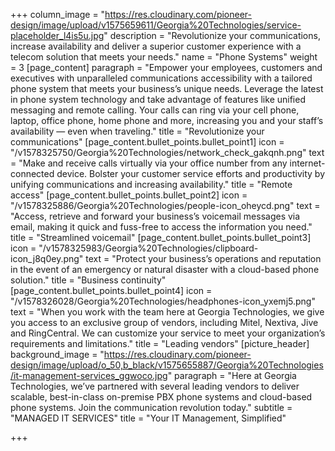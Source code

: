 +++
column_image = "https://res.cloudinary.com/pioneer-design/image/upload/v1575659611/Georgia%20Technologies/service-placeholder_l4is5u.jpg"
description = "Revolutionize your communications, increase availability and deliver a superior customer experience with a telecom solution that meets your needs."
name = "Phone Systems"
weight = 3
[page_content]
paragraph = "Empower your employees, customers and executives with unparalleled communications accessibility with a tailored phone system that meets your business’s unique needs. Leverage the latest in phone system technology and take advantage of features like unified messaging and remote calling. Your calls can ring via your cell phone, laptop, office phone, home phone and more, increasing you and your staff’s availability — even when traveling."
title = "Revolutionize your communications"
[page_content.bullet_points.bullet_point1]
icon = "/v1578325750/Georgia%20Technologies/network_check_gakqnh.png"
text = "Make and receive calls virtually via your office number from any internet-connected device. Bolster your customer service efforts and productivity by unifying communications and increasing availability."
title = "Remote access"
[page_content.bullet_points.bullet_point2]
icon = "/v1578325886/Georgia%20Technologies/people-icon_oheycd.png"
text = "Access, retrieve and forward your business’s voicemail messages via email, making it quick and fuss-free to access the information you need."
title = "Streamlined voicemail"
[page_content.bullet_points.bullet_point3]
icon = "/v1578325983/Georgia%20Technologies/clipboard-icon_j8q0ey.png"
text = "Protect your business’s operations and reputation in the event of an emergency or natural disaster with a cloud-based phone solution."
title = "Business continuity"
[page_content.bullet_points.bullet_point4]
icon = "/v1578326028/Georgia%20Technologies/headphones-icon_yxemj5.png"
text = "When you work with the team here at Georgia Technologies, we give you access to an exclusive group of vendors, including Mitel, Nextiva, Jive and RingCentral. We can customize your service to meet your organization’s requirements and limitations."
title = "Leading vendors"
[picture_header]
background_image = "https://res.cloudinary.com/pioneer-design/image/upload/o_50,b_black/v1575655887/Georgia%20Technologies/it-management-services_ggwoco.jpg"
paragraph = "Here at Georgia Technologies, we’ve partnered with several leading vendors to deliver scalable, best-in-class on-premise PBX phone systems and cloud-based phone systems. Join the communication revolution today."
subtitle = "MANAGED IT SERVICES"
title = "Your IT Management, Simplified"

+++
